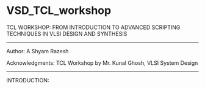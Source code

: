 # VSD_TCL_workshop
TCL WORKSHOP: FROM INTRODUCTION TO ADVANCED SCRIPTING TECHNIQUES IN VLSI DESIGN AND SYNTHESIS
_______________________________________________________________________________________________________________
Author: A Shyam Razesh

Acknowledgments: TCL Workshop by Mr. Kunal Ghosh, VLSI System Design
__________________________________________________________________________________________________________________________
INTRODUCTION:
